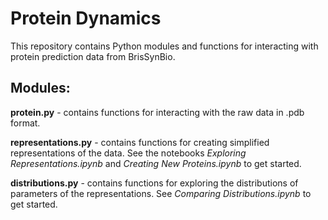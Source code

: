 # Protein Dynamics

This repository contains Python modules and functions for interacting with
protein prediction data from BrisSynBio.

## Modules:

**protein.py** - contains functions for interacting with the raw data in .pdb format.

**representations.py** - contains functions for creating simplified representations
of the data. See the notebooks *Exploring Representations.ipynb* and *Creating New
Proteins.ipynb* to get started.

**distributions.py** - contains functions for exploring the distributions of parameters
of the representations. See *Comparing Distributions.ipynb* to get started.
